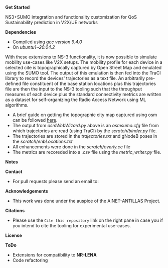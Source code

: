 **Get Started**

NS3+SUMO integration and functionality customization for QoS Sustainability prediction in V2X/UE networks 


**Dependencies**
- Compiled using _gcc version 9.4.0_
- On _ubuntu1~20.04.2_
  
With these extensions to NS-3 functionality, it is now possible to simulate mobility use-cases 
like V2X setups. The mobility profile for each device in a selected cite is topographically 
captured by Open Street Map and emulated using the SUMO tool. The output of this emulation is then
fed into the TraCI library to record the devices' trajectories as a text file.
An arbitrarily pre-defined file constituent of the base station locations plus this trajectories file
are then the input to the NS-3 tooling such that the throughput measures of each device plus the 
standard connectivity metrics are written as a dataset for self-organizing the Radio Access Network
using ML algorithms.

- A brief guide on getting the topographic city map captured using osm can be followed [here](https://sumo.dlr.de/docs/Tutorials/OSMWebWizard.html).
- The output from _osmWebWizard.py_ above is an _osmsumo.cfg_ file from which trajectories are read  (using TraCI) by the _scratch/binder.py_ file.
- The trajectories are stored in the _trajectories.txt_ and gNodeB poses in the _scratch/enbLocations.txt_
- All enhancements were done in the _scratch/overly.cc_ file
- The metrics are recoreded into a _.csv_ file using the _metric_writer.py_ file.

**Notes**

**Contact**
- For pull requests please send an email to:

**Acknowledgements**
- This work was done under the auspice of the AINET-ANTILLAS Project.

**Citations**
- Please use the `Cite this repository` link on the right pane in case you if you intend to cite the tooling for experimental use-cases.  

**License**

**ToDo**
- Extensions for compatibility to **NR-LENA**
- Code refactoring
